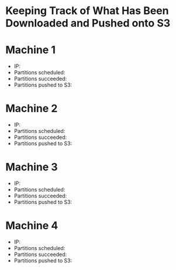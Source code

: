 Keeping Track of What Has Been Downloaded and Pushed onto S3
============================================================

# Machine 1
- IP:
- Partitions scheduled:
- Partitions succeeded:
- Partitions pushed to S3:

# Machine 2
- IP:
- Partitions scheduled:
- Partitions succeeded:
- Partitions pushed to S3:

# Machine 3
- IP:
- Partitions scheduled:
- Partitions succeeded:
- Partitions pushed to S3:

# Machine 4
- IP:
- Partitions scheduled:
- Partitions succeeded:
- Partitions pushed to S3:
